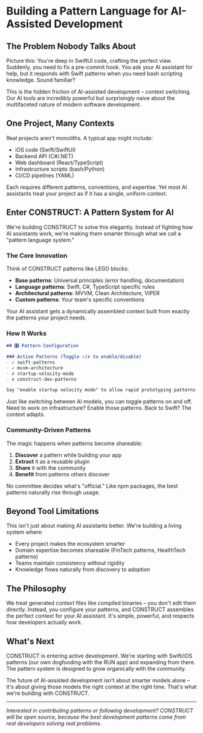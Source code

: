 # Building a Pattern Language for AI-Assisted Development

## The Problem Nobody Talks About

Picture this: You're deep in SwiftUI code, crafting the perfect view. Suddenly, you need to fix a pre-commit hook. You ask your AI assistant for help, but it responds with Swift patterns when you need bash scripting knowledge. Sound familiar?

This is the hidden friction of AI-assisted development – context switching. Our AI tools are incredibly powerful but surprisingly naive about the multifaceted nature of modern software development.

## One Project, Many Contexts

Real projects aren't monoliths. A typical app might include:
- iOS code (Swift/SwiftUI)
- Backend API (C#/.NET)  
- Web dashboard (React/TypeScript)
- Infrastructure scripts (bash/Python)
- CI/CD pipelines (YAML)

Each requires different patterns, conventions, and expertise. Yet most AI assistants treat your project as if it has a single, uniform context.

## Enter CONSTRUCT: A Pattern System for AI

We're building CONSTRUCT to solve this elegantly. Instead of fighting how AI assistants work, we're making them smarter through what we call a "pattern language system."

### The Core Innovation

Think of CONSTRUCT patterns like LEGO blocks:
- **Base patterns**: Universal principles (error handling, documentation)
- **Language patterns**: Swift, C#, TypeScript specific rules
- **Architectural patterns**: MVVM, Clean Architecture, VIPER
- **Custom patterns**: Your team's specific conventions

Your AI assistant gets a dynamically assembled context built from exactly the patterns your project needs.

### How It Works

```markdown
## 🎛️ Pattern Configuration

### Active Patterns (Toggle ✓/✗ to enable/disable)
- ✓ swift-patterns
- ✓ mvvm-architecture  
- ✗ startup-velocity-mode
- ✗ construct-dev-patterns

Say "enable startup velocity mode" to allow rapid prototyping patterns
```

Just like switching between AI models, you can toggle patterns on and off. Need to work on infrastructure? Enable those patterns. Back to Swift? The context adapts.

### Community-Driven Patterns

The magic happens when patterns become shareable:

1. **Discover** a pattern while building your app
2. **Extract** it as a reusable plugin
3. **Share** it with the community
4. **Benefit** from patterns others discover

No committee decides what's "official." Like npm packages, the best patterns naturally rise through usage.

## Beyond Tool Limitations

This isn't just about making AI assistants better. We're building a living system where:
- Every project makes the ecosystem smarter
- Domain expertise becomes shareable (FinTech patterns, HealthTech patterns)
- Teams maintain consistency without rigidity
- Knowledge flows naturally from discovery to adoption

## The Philosophy

We treat generated context files like compiled binaries – you don't edit them directly. Instead, you configure your patterns, and CONSTRUCT assembles the perfect context for your AI assistant. It's simple, powerful, and respects how developers actually work.

## What's Next

CONSTRUCT is entering active development. We're starting with Swift/iOS patterns (our own dogfooding with the RUN app) and expanding from there. The pattern system is designed to grow organically with the community.

The future of AI-assisted development isn't about smarter models alone – it's about giving those models the right context at the right time. That's what we're building with CONSTRUCT.

---

*Interested in contributing patterns or following development? CONSTRUCT will be open source, because the best development patterns come from real developers solving real problems.*